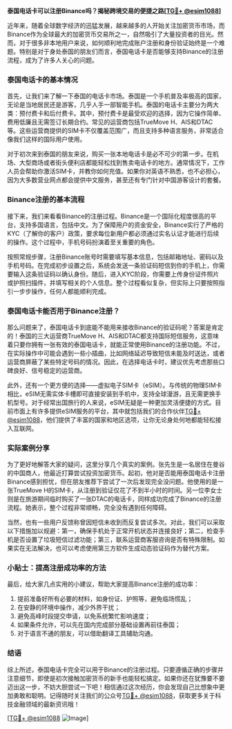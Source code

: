 **泰国电话卡可以注册Binance吗？揭秘跨境交易的便捷之路[[TG💪+ @esim1088](https://t.me/s/esim1088)]**

近年来，随着全球数字经济的迅猛发展，越来越多的人开始关注加密货币市场，而Binance作为全球最大的加密货币交易所之一，自然吸引了大量投资者的目光。然而，对于很多非本地用户来说，如何顺利地完成账户注册和身份验证始终是一个难题。特别是对于身处泰国的朋友们而言，泰国电话卡是否能够支持Binance的注册流程，成为了许多人关心的问题。

### 泰国电话卡的基本情况

首先，让我们来了解一下泰国的电话卡市场。泰国是一个手机普及率极高的国家，无论是当地居民还是游客，几乎人手一部智能手机。泰国的电话卡主要分为两大类：预付费卡和后付费卡。其中，预付费卡是最受欢迎的选择，因为它操作简单、费用低廉且无需签订长期合约。常见的运营商包括TrueMove H、AIS和DTAC等。这些运营商提供的SIM卡不仅覆盖范围广，而且支持多种语言服务，非常适合像我们这样的国际用户使用。

对于初次来到泰国的朋友来说，购买一张本地电话卡是必不可少的第一步。在机场、大型商场或者街头便利店都能轻松找到售卖电话卡的地方。通常情况下，工作人员会帮助你激活SIM卡，并教你如何充值。如果你对英语不熟悉，也不必担心，因为大多数营业网点都会提供中文服务，甚至还有专门针对中国游客设计的套餐。

### Binance注册的基本流程

接下来，我们来看看Binance的注册过程。Binance是一个国际化程度很高的平台，支持多国语言，包括中文。为了保障用户的资金安全，Binance实行了严格的KYC（了解你的客户）政策，要求每位新用户都必须通过实名认证才能进行后续的操作。这个过程中，手机号码扮演着至关重要的角色。

按照常规步骤，注册Binance账号时需要填写基本信息，包括邮箱地址、密码以及手机号码。在完成初步设置之后，系统会发送一条验证码短信到你的手机上，你需要输入这条验证码以确认身份。随后，进入KYC阶段，你需要上传身份证件照片或护照扫描件，并填写相关的个人信息。整个过程看似复杂，但实际上只要按照指引一步步操作，任何人都能顺利完成。

### 泰国电话卡能否用于Binance注册？

那么问题来了，泰国电话卡到底能不能用来接收Binance的验证码呢？答案是肯定的！泰国的三大运营商TrueMove H、AIS和DTAC都支持国际短信服务，这意味着只要你拥有一张有效的泰国电话卡，就能正常使用Binance的注册功能。不过，在实际操作中可能会遇到一些小插曲，比如网络延迟导致短信未能及时送达，或者运营商屏蔽了某些特定号码的情况。因此，在选择电话卡时，建议优先考虑那些口碑良好、信号稳定的运营商。

此外，还有一个更方便的选择——虚拟电子SIM卡（eSIM）。与传统的物理SIM卡相比，eSIM无需实体卡槽即可直接安装到手机中，支持全球漫游，且无需更换手机型号。对于经常出国旅行的人来说，eSIM无疑是一种更加灵活便捷的方式。目前市面上有许多提供eSIM服务的平台，其中就包括我们的合作伙伴[TG💪+ @esim1088](https://t.me/s/esim1088)，他们提供了丰富的国家和地区选项，让你无论身处何地都能轻松接入互联网。

### 实际案例分享

为了更好地解答大家的疑问，这里分享几个真实的案例。张先生是一名居住在曼谷的中国商人，他最近打算尝试投资加密货币。起初，他对是否能用泰国电话卡注册Binance感到担忧，但在朋友推荐下尝试了一次后发现完全没问题。他使用的是一张TrueMove H的SIM卡，从注册到验证仅花了不到半小时的时间。另一位李女士则是在旅游期间临时购买了一张DTAC的电话卡，同样成功完成了Binance的注册流程。她表示，整个过程非常顺畅，完全没有遇到任何障碍。

当然，也有一些用户反馈称曾因短信未收到而反复尝试多次。对此，我们可以采取以下措施加以规避：第一，确保手机处于正常开机状态并连接良好；第二，检查手机是否设置了垃圾短信过滤功能；第三，联系运营商客服咨询是否有特殊限制。如果实在无法解决，也可以考虑使用第三方软件生成动态验证码作为替代方案。

### 小贴士：提高注册成功率的方法

最后，给大家几点实用的小建议，帮助大家提高Binance注册的成功率：

1. 提前准备好所有必要的材料，如身份证、护照等，避免临场慌乱；
2. 在安静的环境中操作，减少外界干扰；
3. 避免高峰时段提交申请，以免系统繁忙影响速度；
4. 如果条件允许，可以先在国内完成部分基础设置再前往泰国；
5. 对于语言不通的朋友，可以借助翻译工具辅助沟通。

### 结语

综上所述，泰国电话卡完全可以用于Binance的注册过程。只要遵循正确的步骤并注意细节，即使是初次接触加密货币的新手也能轻松搞定。如果你还在犹豫要不要迈出这一步，不妨大胆尝试一下吧！相信通过这次经历，你会发现自己比想象中更加勇敢和聪明。记得随时关注我们的公众号[TG💪+ @esim1088](https://t.me/s/esim1088)，获取更多关于科技金融领域的最新资讯哦！

[[TG💪+ @esim1088](https://t.me/s/esim1088) ![Image](https://i.postimg.cc/4NQfJmqS/Snipaste-2025-05-13-00-14-12.png)]